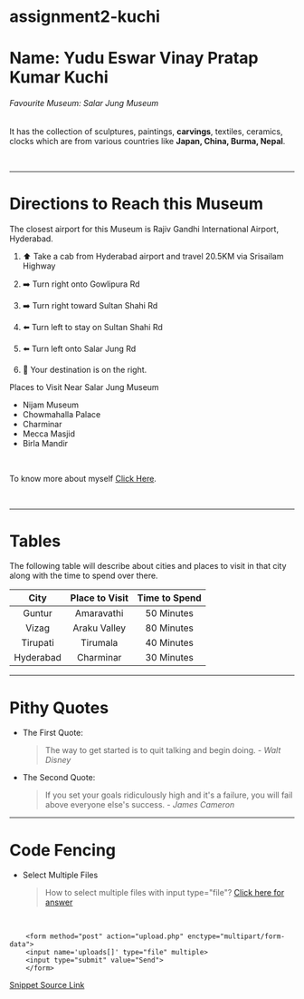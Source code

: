 # assignment2-kuchi

# Name: Yudu Eswar Vinay Pratap Kumar Kuchi

###### Favourite Museum: Salar Jung Museum

It has the collection of sculptures, paintings, **carvings**, textiles, ceramics, clocks which are from 
various countries like **Japan, China, Burma, Nepal**.

<br>

****


# Directions to Reach this Museum


The closest airport for this Museum is Rajiv Gandhi International Airport, Hyderabad.

1. ⬆️ Take a cab from Hyderabad airport and travel 20.5KM via Srisailam Highway

2. ➡️ Turn right onto Gowlipura Rd

3. ➡️ Turn right toward Sultan Shahi Rd

4. ⬅️ Turn left to stay on Sultan Shahi Rd

5. ⬅️ Turn left onto Salar Jung Rd

6. 📍  Your destination is on the right.

Places to Visit Near Salar Jung Museum

- Nijam Museum
- Chowmahalla Palace
- Charminar
- Mecca Masjid
- Birla Mandir

<br>

To know more about myself [Click Here](/AboutMe.md).

<br>

****

# Tables

The following table will describe about cities and places to visit in that city along with the time to spend over there.

|  City      | Place to Visit | Time to Spend |
| :----:     |    :----:      |     :----:    |
| Guntur     | Amaravathi     |  50 Minutes   |
| Vizag      | Araku Valley   |  80 Minutes   |
| Tirupati   | Tirumala       |  40 Minutes   |
| Hyderabad  | Charminar      |  30 Minutes   |


****

# Pithy Quotes

* The First Quote:
    >   The way to get started is to quit talking and begin doing. - *Walt Disney*

* The Second Quote:
    >   If you set your goals ridiculously high and it's a failure, you will fail above everyone else's success. - *James Cameron*

****

# Code Fencing

* Select Multiple Files

    >   How to select multiple files with input type="file"?
    >   [Click here for answer](https://stackoverflow.com/questions/1593225/how-to-select-multiple-files-with-input-type-file)

<br>

```
    <form method="post" action="upload.php" enctype="multipart/form-data">
    <input name='uploads[]' type="file" multiple>
    <input type="submit" value="Send">
    </form> 
```
[Snippet Source Link](https://css-tricks.com/snippets/html/multiple-file-input/)


